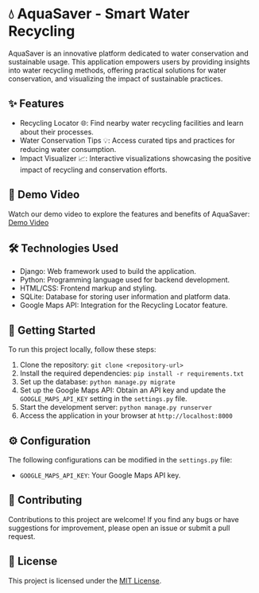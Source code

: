 # 💧 AquaSaver - Smart Water Recycling

AquaSaver is an innovative platform dedicated to water conservation and sustainable usage. This application empowers users by providing insights into water recycling methods, offering practical solutions for water conservation, and visualizing the impact of sustainable practices.

## ✨ Features

- Recycling Locator 🌐: Find nearby water recycling facilities and learn about their processes.
- Water Conservation Tips 💡: Access curated tips and practices for reducing water consumption.
- Impact Visualizer 📈: Interactive visualizations showcasing the positive impact of recycling and conservation efforts.

## 🎥 Demo Video

Watch our demo video to explore the features and benefits of AquaSaver:
[Demo Video](https://www.example.com/demo-video)

## 🛠️ Technologies Used

- Django: Web framework used to build the application.
- Python: Programming language used for backend development.
- HTML/CSS: Frontend markup and styling.
- SQLite: Database for storing user information and platform data.
- Google Maps API: Integration for the Recycling Locator feature.

## 🚀 Getting Started

To run this project locally, follow these steps:

1. Clone the repository: `git clone <repository-url>`
2. Install the required dependencies: `pip install -r requirements.txt`
3. Set up the database: `python manage.py migrate`
4. Set up the Google Maps API: Obtain an API key and update the `GOOGLE_MAPS_API_KEY` setting in the `settings.py` file.
5. Start the development server: `python manage.py runserver`
6. Access the application in your browser at `http://localhost:8000`

## ⚙️ Configuration

The following configurations can be modified in the `settings.py` file:

- `GOOGLE_MAPS_API_KEY`: Your Google Maps API key.

## 🤝 Contributing

Contributions to this project are welcome! If you find any bugs or have suggestions for improvement, please open an issue or submit a pull request.

## 📄 License

This project is licensed under the [MIT License](LICENSE).
